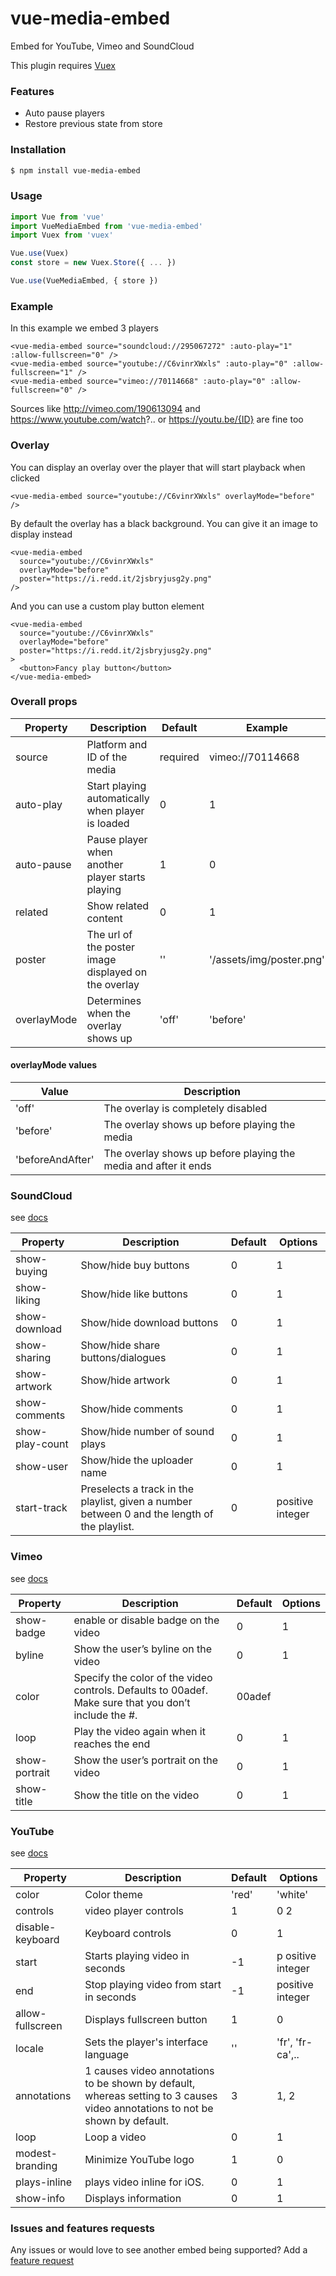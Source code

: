 # vue-media-embed

Embed for YouTube, Vimeo and SoundCloud

This plugin requires [Vuex](https://www.npmjs.com/package/vuex)

### Features
- Auto pause players
- Restore previous state from store

### Installation
```bash
$ npm install vue-media-embed
```
### Usage
```js
import Vue from 'vue'
import VueMediaEmbed from 'vue-media-embed'
import Vuex from 'vuex'

Vue.use(Vuex)
const store = new Vuex.Store({ ... })

Vue.use(VueMediaEmbed, { store })
```
### Example
In this example we embed 3 players
```vue
<vue-media-embed source="soundcloud://295067272" :auto-play="1" :allow-fullscreen="0" />
<vue-media-embed source="youtube://C6vinrXWxls" :auto-play="0" :allow-fullscreen="1" />
<vue-media-embed source="vimeo://70114668" :auto-play="0" :allow-fullscreen="0" />
```
Sources like http://vimeo.com/190613094 and https://www.youtube.com/watch?.. or https://youtu.be/{ID} are fine too

### Overlay
You can display an overlay over the player that will start playback when clicked
```vue
<vue-media-embed source="youtube://C6vinrXWxls" overlayMode="before" />
```

By default the overlay has a black background. You can give it an image to display instead
```vue
<vue-media-embed
  source="youtube://C6vinrXWxls"
  overlayMode="before"
  poster="https://i.redd.it/2jsbryjusg2y.png"
/>
```

And you can use a custom play button element
```vue
<vue-media-embed
  source="youtube://C6vinrXWxls"
  overlayMode="before"
  poster="https://i.redd.it/2jsbryjusg2y.png"
>
  <button>Fancy play button</button>
</vue-media-embed>
```

### Overall props
| Property | Description | Default| Example |
| -------- | -------- | -------- | -------- |
| source | Platform and ID of the media | required | vimeo://70114668 |
| auto-play | Start playing automatically when player is loaded | 0 | 1 |
| auto-pause | Pause player when another player starts playing | 1 | 0 |
| related | Show related content | 0 | 1 |
| poster | The url of the poster image displayed on the overlay | '' | '/assets/img/poster.png' |
| overlayMode | Determines when the overlay shows up | 'off' | 'before' |

#### overlayMode values

| Value | Description |
| ----- | ----------- |
| 'off' | The overlay is completely disabled |
| 'before' | The overlay shows up before playing the media |
| 'beforeAndAfter' | The overlay shows up before playing the media and after it ends |

### SoundCloud

see [docs](https://developers.soundcloud.com/docs/api/html5-widget#resources)

| Property | Description| Default | Options |
| -------- | -------- | -------- | -------- |
| show-buying | Show/hide buy buttons | 0 | 1 |
| show-liking | Show/hide like buttons | 0 | 1 |
| show-download | Show/hide download buttons | 0 | 1 |
| show-sharing | Show/hide share buttons/dialogues | 0 | 1 |
| show-artwork | Show/hide artwork | 0 | 1 |
| show-comments | Show/hide comments | 0 | 1 |
| show-play-count | Show/hide number of sound plays | 0 | 1 |
| show-user | Show/hide the uploader name | 0 | 1 |
| start-track | Preselects a track in the playlist, given a number between 0 and the length of the playlist. | 0 | positive integer |

### Vimeo
see [docs](https://developer.vimeo.com/player/embedding)

| Property | Description| Default | Options |
| -------- | -------- | -------- | -------- |
| show-badge | enable or disable badge on the video | 0 | 1 |
| byline | Show the user’s byline on the video | 0 | 1 |
| color | Specify the color of the video controls. Defaults to 00adef. Make sure that you don’t include the #. | 00adef |
| loop |	Play the video again when it reaches the end | 0 | 1 |
| show-portrait | Show the user’s portrait on the video | 0 | 1 |
| show-title | Show the title on the video | 0 | 1 |

### YouTube
see [docs](https://developers.google.com/youtube/player_parameters)

| Property | Description| Default | Options |
| -------- | -------- | -------- | -------- |
| color | Color theme | 'red' | 'white' |
| controls | video player controls | 1 | 0 2
| disable-keyboard | Keyboard controls | 0 | 1 |
| start | Starts playing video in seconds | -1 | p ositive integer |
| end | Stop playing video from start in seconds | -1 | positive integer |
| allow-fullscreen | Displays fullscreen button | 1 | 0 |
| locale | Sets the player's interface language | '' | 'fr', 'fr-ca',.. |
| annotations | 1 causes video annotations to be shown by default, whereas setting to 3 causes video annotations to not be shown by default. | 3 | 1, 2 |
| loop | Loop a video | 0 | 1 |
| modest-branding | Minimize YouTube logo | 1 | 0 |
| plays-inline | plays video inline for iOS. | 0 | 1 |
| show-info | Displays information | 0 | 1 |

### Issues and features requests
Any issues or would love to see another embed being supported? Add a [feature request](https://github.com/Blocklevel/vue-media-embed/issues)
